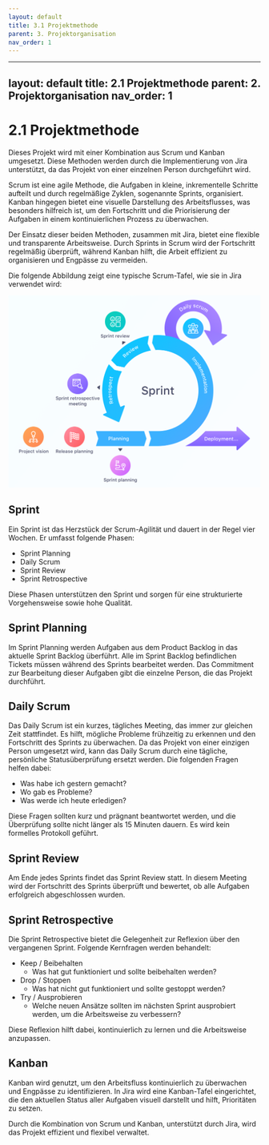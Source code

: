 ```yaml
---
layout: default
title: 3.1 Projektmethode
parent: 3. Projektorganisation
nav_order: 1
---
```

---
layout: default
title: 2.1 Projektmethode
parent: 2. Projektorganisation
nav_order: 1
---

# 2.1 Projektmethode

Dieses Projekt wird mit einer Kombination aus Scrum und Kanban umgesetzt. Diese Methoden werden durch die Implementierung von Jira unterstützt, da das Projekt von einer einzelnen Person durchgeführt wird.

Scrum ist eine agile Methode, die Aufgaben in kleine, inkrementelle Schritte aufteilt und durch regelmäßige Zyklen, sogenannte Sprints, organisiert. Kanban hingegen bietet eine visuelle Darstellung des Arbeitsflusses, was besonders hilfreich ist, um den Fortschritt und die Priorisierung der Aufgaben in einem kontinuierlichen Prozess zu überwachen.

Der Einsatz dieser beiden Methoden, zusammen mit Jira, bietet eine flexible und transparente Arbeitsweise. Durch Sprints in Scrum wird der Fortschritt regelmäßig überprüft, während Kanban hilft, die Arbeit effizient zu organisieren und Engpässe zu vermeiden.

Die folgende Abbildung zeigt eine typische Scrum-Tafel, wie sie in Jira verwendet wird:

![2024_Projektmethode](../../resources/images/scrum.png)

## Sprint

Ein Sprint ist das Herzstück der Scrum-Agilität und dauert in der Regel vier Wochen. Er umfasst folgende Phasen:

- Sprint Planning
- Daily Scrum
- Sprint Review
- Sprint Retrospective

Diese Phasen unterstützen den Sprint und sorgen für eine strukturierte Vorgehensweise sowie hohe Qualität.

## Sprint Planning

Im Sprint Planning werden Aufgaben aus dem Product Backlog in das aktuelle Sprint Backlog überführt. Alle im Sprint Backlog befindlichen Tickets müssen während des Sprints bearbeitet werden. Das Commitment zur Bearbeitung dieser Aufgaben gibt die einzelne Person, die das Projekt durchführt.

## Daily Scrum

Das Daily Scrum ist ein kurzes, tägliches Meeting, das immer zur gleichen Zeit stattfindet. Es hilft, mögliche Probleme frühzeitig zu erkennen und den Fortschritt des Sprints zu überwachen. Da das Projekt von einer einzigen Person umgesetzt wird, kann das Daily Scrum durch eine tägliche, persönliche Statusüberprüfung ersetzt werden. Die folgenden Fragen helfen dabei:

- Was habe ich gestern gemacht?
- Wo gab es Probleme?
- Was werde ich heute erledigen?

Diese Fragen sollten kurz und prägnant beantwortet werden, und die Überprüfung sollte nicht länger als 15 Minuten dauern. Es wird kein formelles Protokoll geführt.

## Sprint Review

Am Ende jedes Sprints findet das Sprint Review statt. In diesem Meeting wird der Fortschritt des Sprints überprüft und bewertet, ob alle Aufgaben erfolgreich abgeschlossen wurden.

## Sprint Retrospective

Die Sprint Retrospective bietet die Gelegenheit zur Reflexion über den vergangenen Sprint. Folgende Kernfragen werden behandelt:

- Keep / Beibehalten
  - Was hat gut funktioniert und sollte beibehalten werden?
- Drop / Stoppen
  - Was hat nicht gut funktioniert und sollte gestoppt werden?
- Try / Ausprobieren
  - Welche neuen Ansätze sollten im nächsten Sprint ausprobiert werden, um die Arbeitsweise zu verbessern?

Diese Reflexion hilft dabei, kontinuierlich zu lernen und die Arbeitsweise anzupassen.

## Kanban

Kanban wird genutzt, um den Arbeitsfluss kontinuierlich zu überwachen und Engpässe zu identifizieren. In Jira wird eine Kanban-Tafel eingerichtet, die den aktuellen Status aller Aufgaben visuell darstellt und hilft, Prioritäten zu setzen.

Durch die Kombination von Scrum und Kanban, unterstützt durch Jira, wird das Projekt effizient und flexibel verwaltet.
